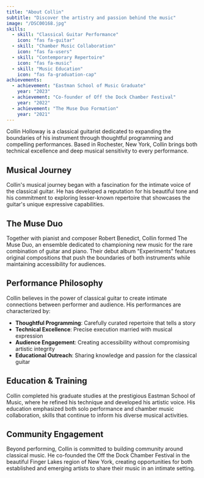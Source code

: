 ```yaml
---
title: "About Collin"
subtitle: "Discover the artistry and passion behind the music"
image: "/DSC00168.jpg"
skills:
  - skill: "Classical Guitar Performance"
    icon: "fas fa-guitar"
  - skill: "Chamber Music Collaboration"
    icon: "fas fa-users"
  - skill: "Contemporary Repertoire"
    icon: "fas fa-music"
  - skill: "Music Education"
    icon: "fas fa-graduation-cap"
achievements:
  - achievement: "Eastman School of Music Graduate"
    year: "2023"
  - achievement: "Co-founder of Off the Dock Chamber Festival"
    year: "2022"
  - achievement: "The Muse Duo Formation"
    year: "2021"
---
```


Collin Holloway is a classical guitarist dedicated to expanding the boundaries of his instrument through thoughtful programming and compelling performances. Based in Rochester, New York, Collin brings both technical excellence and deep musical sensitivity to every performance.

## Musical Journey

Collin's musical journey began with a fascination for the intimate voice of the classical guitar. He has developed a reputation for his beautiful tone and his commitment to exploring lesser-known repertoire that showcases the guitar's unique expressive capabilities.

## The Muse Duo

Together with pianist and composer Robert Benedict, Collin formed The Muse Duo, an ensemble dedicated to championing new music for the rare combination of guitar and piano. Their debut album "Experiments" features original compositions that push the boundaries of both instruments while maintaining accessibility for audiences.

## Performance Philosophy

Collin believes in the power of classical guitar to create intimate connections between performer and audience. His performances are characterized by:

- **Thoughtful Programming**: Carefully curated repertoire that tells a story
- **Technical Excellence**: Precise execution married with musical expression  
- **Audience Engagement**: Creating accessibility without compromising artistic integrity
- **Educational Outreach**: Sharing knowledge and passion for the classical guitar

## Education & Training

Collin completed his graduate studies at the prestigious Eastman School of Music, where he refined his technique and developed his artistic voice. His education emphasized both solo performance and chamber music collaboration, skills that continue to inform his diverse musical activities.

## Community Engagement

Beyond performing, Collin is committed to building community around classical music. He co-founded the Off the Dock Chamber Festival in the beautiful Finger Lakes region of New York, creating opportunities for both established and emerging artists to share their music in an intimate setting.